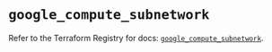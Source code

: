 # `google_compute_subnetwork`

Refer to the Terraform Registry for docs: [`google_compute_subnetwork`](https://registry.terraform.io/providers/hashicorp/google/6.18.0/docs/resources/compute_subnetwork).
